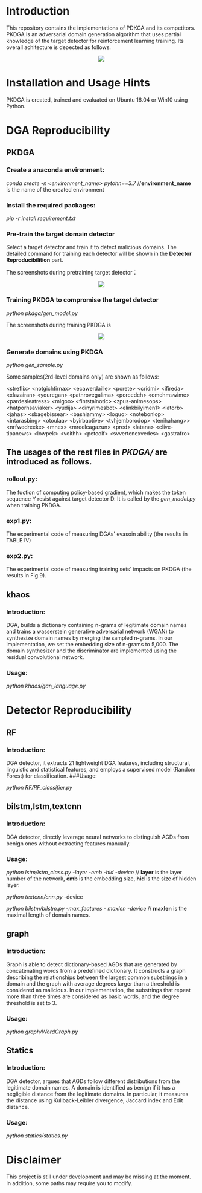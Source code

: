 # Introduction

This repository contains the implementations of PDKGA and its competitors. PKDGA is an adversarial domain generation algorithm that uses partial knowledge of the target detector for reinforcement learning training. Its overall achitecture is depected as follows. 
<p align="center">
 <img src="https://github.com/abcdefdf/PKDGA/assets/98793069/c289c3ee-d8d1-4061-83dd-0958e1c84fda" />
<p>

# Installation and Usage Hints
PKDGA is created, trained and evaluated on Ubuntu 16.04 or Win10 using Python.

# DGA Reproducibility
## PKDGA
### Create a anaconda environment:

*conda create -n <environment_name> pytohn==3.7*  //**environment_name** is the name of the created environment 

### Install the required packages:

*pip -r install requirement.txt*

### Pre-train the target domain detector
 Select a target detector and train it to detect malicious domains. The detailed command for training each detector will be shown in the **Detector Reproducibilition** part.

The screenshots during pretraining target detector：
<p align="center">
 <img src="https://github.com/abcdefdf/PKDGA/assets/98793069/6c389df8-cc9c-4b81-b755-4f007cd2863b" />
<p>
  
### Training PKDGA to compromise the target detector

*python pkdga/gen_model.py*

The screenshots during training PKDGA is

<p align="center">
 <img src="https://github.com/abcdefdf/PKDGA/assets/98793069/f00f3f3f-f3ed-4314-a7bd-72969678a1ba" />
<p> 

### Generate domains using PKDGA

*python gen_sample.py*

Some samples(2rd-level domains only) are shown as follows:
  
<streflix\>
<notgichtirnax\>
<ecawerdaille\>
<porete\>
<cridmi\>
<ifireda\>
<xlazairan\>
<youregan\>
<pathrovegalima\>
<porcedch\>
<omehmswime\>
<pardesleatress\>
<migoo\>
<fintstalnotic\>
<zpus-animesops\>
<hatporhsaviaker\>
<yudija\>
<dinyrimesbot\>
<elinkbilyimen1\>
<latorb\>
<jahas\>
<sbagebissear\>
<bashiammy\>
<loguo\>
<notebonlop\>
<intarasbing\>
<otoulaa\>
<byirbaotive\>
<tvhjemborodop\>
<tenihahang\>\>
<nrfwedreeke\>
<mnex\>
<mreelcagazun\>
<pred\>
<latana\>
<clive-tipanews\>
<lowpek\>
<voithh\>
<petcolf\>
<svvertenexvedes\>
<gastrafro\>

## The usages of the rest files in *PKDGA/* are introduced as follows. 

### rollout.py: 
  
The fuction of computing policy-based gradient, which makes the token sequence Y resist against target detector D. It is called by the *gen_model.py* when training PKDGA.

### exp1.py:
 The experimental code of measuring DGAs' evasoin ability (the results in TABLE IV)

### exp2.py: 
 
The experimental code of measuring training sets' impacts on PKDGA (the results in Fig.9).  

 
## khaos

### Introduction: 

DGA, builds a dictionary containing n-grams of legitimate domain names and trains a wasserstein generative adversarial network (WGAN) to synthesize domain names by merging the sampled n-grams. In our implementation, we set the embedding size of n-grams to 5,000. The domain synthesizer and the discriminator are implemented using the residual convolutional network.

### Usage: 
 
 *python khaos/gan_language.py*

# Detector Reproducibility
## RF
 
### Introduction: 

 DGA detector, it extracts 21 lightweight DGA features, including structural, linguistic and statistical features, and employs a supervised model (Random Forest) for classification.
###Usage: 

 *python RF/RF_classifier.py*

## bilstm,lstm,textcnn
### Introduction: 
 DGA detector, directly leverage neural networks to distinguish AGDs from benign ones without extracting features manually.

### Usage:
 
*python lstm/lstm_class.py -layer -emb -hid -device* // **layer** is the layer number of the network, **emb** is the embedding size, **hid** is the size of hidden layer.
 
*python textcnn/cnn.py*  -device
 
*python bilstm/bilstm.py -max_features - maxlen -device*  // **maxlen** is the maximal length of domain names.
 
## graph
### Introduction: 
 
Graph is able to detect dictionary-based AGDs that are generated by concatenating words from a predefined dictionary. It constructs a graph describing the relationships between the largest common substrings in a domain and the graph with average degrees larger than a threshold is considered as malicious. In our implementation, the substrings that repeat more than three times are considered as basic words, and the degree threshold is set to 3.

### Usage:
 
 *python graph/WordGraph.py*
 
## Statics
### Introduction:  
DGA detector, argues that AGDs follow different distributions from the legitimate domain names. A domain is identified as benign if it has a negligible distance from the legitimate domains. In particular, it measures the distance using Kullback-Leibler divergence, Jaccard index and Edit distance.

### Usage:
 *python statics/statics.py*
 
# Disclaimer
This project is still under development and may be missing at the moment. In addition, some paths may require you to modify.
